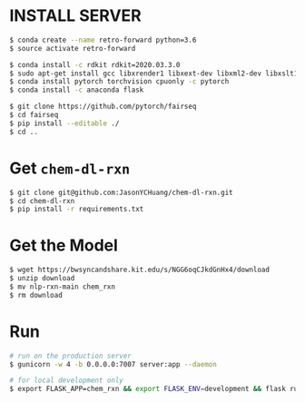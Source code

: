 # INSTALL SERVER


```bash
$ conda create --name retro-forward python=3.6
$ source activate retro-forward
```

```bash
$ conda install -c rdkit rdkit=2020.03.3.0
$ sudo apt-get install gcc libxrender1 libxext-dev libxml2-dev libxslt1-dev zlib1g-dev g++ unzip
$ conda install pytorch torchvision cpuonly -c pytorch
$ conda install -c anaconda flask
```

```bash
$ git clone https://github.com/pytorch/fairseq
$ cd fairseq
$ pip install --editable ./
$ cd ..
```


# Get `chem-dl-rxn`


```bash
$ git clone git@github.com:JasonYCHuang/chem-dl-rxn.git
$ cd chem-dl-rxn
$ pip install -r requirements.txt
```


# Get the Model

```bash
$ wget https://bwsyncandshare.kit.edu/s/NGG6oqCJkdGnHx4/download
$ unzip download
$ mv nlp-rxn-main chem_rxn
$ rm download
```

# Run

```bash
# run on the production server
$ gunicorn -w 4 -b 0.0.0.0:7007 server:app --daemon
```


```bash
# for local development only
$ export FLASK_APP=chem_rxn && export FLASK_ENV=development && flask run --host=0.0.0.0 --port=7007
```
